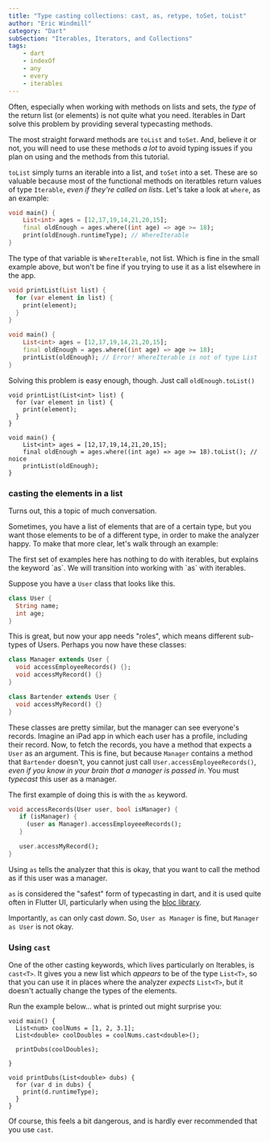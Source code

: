 ```yaml
---
title: "Type casting collections: cast, as, retype, toSet, toList"
author: "Eric Windmill"
category: "Dart"
subSection: "Iterables, Iterators, and Collections"
tags:
    - dart
    - indexOf
    - any
    - every
    - iterables
---
```


Often, especially when working with methods on lists and sets, the _type_ of the return list (or elements) is not quite what you need. Iterables in Dart solve this problem by providing several typecasting methods.

The most straight forward methods are `toList` and `toSet`. And, believe it or not, you will need to use these methods _a lot_ to avoid typing issues if you plan on using and the methods from this tutorial. 

`toList` simply turns an iterable into a list, and `toSet` into a set. These are so valuable because most of the functional methods on iteratbles return values of type `Iterable`, _even if they're called on lists_. Let's take a look at `where`, as an example:

```dart
void main() {
    List<int> ages = [12,17,19,14,21,20,15];
    final oldEnough = ages.where((int age) => age >= 18);
    print(oldEnough.runtimeType); // WhereIterable
}
```

The type of that variable is `WhereIterable`, not list. Which is fine in the small example above, but won't be fine if you trying to use it as a list elsewhere in the app.

```dart
void printList(List list) {
  for (var element in list) {
    print(element);
  }
}

void main() {
    List<int> ages = [12,17,19,14,21,20,15];
    final oldEnough = ages.where((int age) => age >= 18);
    printList(oldEnough); // Error! WhereIterable is not of type List
}
```

Solving this problem is easy enough, though. Just call `oldEnough.toList()`


```run-dartpad:theme-light:run-false:split-60
void printList(List<int> list) {
  for (var element in list) {
    print(element);
  }
}

void main() {
    List<int> ages = [12,17,19,14,21,20,15];
    final oldEnough = ages.where((int age) => age >= 18).toList(); // noice
    printList(oldEnough); 
}
```

### casting the elements in a list

Turns out, this a topic of much conversation. 

Sometimes, you have a list of elements that are of a certain type, but you want those elements to be of a different type, in order to make the analyzer happy. To make that more clear, let's walk through an example:

<div class="aside">
The first set of examples here has nothing to do with iterables, but explains the keyword `as`. We will transition into working with `as` with iterables.
</div>

Suppose you have a `User` class that looks like this.

```dart
class User {
  String name;
  int age;
}
```

This is great, but now your app needs "roles", which means different sub-types of Users. Perhaps you now have these classes:

```dart
class Manager extends User {
  void accessEmployeeRecords() {};
  void accessMyRecord() {}
}

class Bartender extends User {
  void accessMyRecord() {}
}
```

These classes are pretty similar, but the manager can see everyone's records. Imagine an iPad app in which each user has a profile, including their record. Now, to fetch the records, you have a method that expects a `User` as an argument. This is fine, but because `Manager` contains a method that `Bartender` doesn't, you cannot just call `User.accessEmployeeRecords()`, _even if you know in your brain that a manager is passed in_. You must _typecast_ this user as a manager. 

The first example of doing this is with the `as` keyword.

```dart 
void accessRecords(User user, bool isManager) {
   if (isManager) {
     (user as Manager).accessEmployeeeRecords();
   }

   user.accessMyRecord();
}
```

Using `as` tells the analyzer that this is okay, that you want to call the method as if this user was a manager.

`as` is considered the "safest" form of typecasting in dart, and it is used quite often in Flutter UI, particularly when using the [bloc library](https://pub.dev/packages/bloc).

Importantly, `as` can only cast _down_. So, `User as Manager` is fine, but `Manager as User` is not okay.

### Using `cast`

One of the other casting keywords, which lives particularly on Iterables, is `cast<T>`. It gives you a new list which _appears_ to be of the type `List<T>`, so that you can use it in places where the analyzer _expects_ `List<T>`, but it doesn't actually change the types of the elements. 

Run the example below... what is printed out might surprise you:  

```run-dartpad:theme-light:run-false:split-60
void main() {
  List<num> coolNums = [1, 2, 3.1];
  List<double> coolDoubles = coolNums.cast<double>();
  
  printDubs(coolDoubles);
  
}

void printDubs(List<double> dubs) {
  for (var d in dubs) {
    print(d.runtimeType);
  }
}
```

   
Of course, this feels a bit dangerous, and is hardly ever recommended that you use `cast`.



